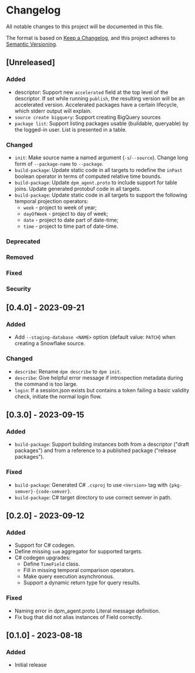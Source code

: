 # Changelog

All notable changes to this project will be documented in this file.

The format is based on [Keep a Changelog](https://keepachangelog.com/en/1.1.0/),
and this project adheres to [Semantic Versioning](https://semver.org/spec/v2.0.0.html).

## [Unreleased]

### Added
- descriptor: Support new `accelerated` field at the top level of the descriptor. If set while running `publish`, the resulting version will be an accelerated version. Accelerated packages have a certain lifecycle, which stderr output will explain.
- `source create bigquery`: Support creating BigQuery sources
- `package list`: Support listing packages usable (buildable, queryable) by the logged-in user. List is presented in a table.

### Changed
- `init`: Make source name a named argument (`-s`/`--source`). Change long form of `--package-name` to `--package`.
- `build-package`: Update static code in all targets to redefine the
`inPast` boolean operator in terms of computed relative time bounds.
- `build-package`: Update `dpm_agent.proto` to include support for table joins. Update generated protobuf code in all targets.
- `build-package`: Update static code in all targets to support the following temporal projection operators:
  - `week` - project to week of year;
  - `dayOfWeek` - project to day of week;
  - `date` - project to date part of date-time;
  - `time` - project to time part of date-time.

### Deprecated

### Removed

### Fixed

### Security

## [0.4.0] - 2023-09-21
### Added
- Add `--staging-database <NAME>` option (default value: `PATCH`) when creating a Snowflake source.

### Changed
- `describe`: Rename `dpm describe` to `dpm init`.
- `describe`: Give helpful error message if introspection metadata during the command is too large.
- `login`: If a session.json exists but contains a token failing a basic validity check, initiate the normal login flow.

## [0.3.0] - 2023-09-15
### Added
- `build-package`: Support building instances both from a descriptor ("draft
packages") and from a reference to a published package ("release packages").

### Fixed
- `build-package`: Generated C# `.csproj` to use `<Version>` tag with `{pkg-semver}-{code-semver}`.
- `build-package`: C# target directory to use correct semver in path.

## [0.2.0] - 2023-09-12
### Added
- Support for C# codegen.
- Define missing `sum` aggregator for supported targets.
- C# codegen upgrades:
  - Define `TimeField` class.
  - Fill in missing temporal comparison operators.
  - Make query execution asynchronous.
  - Support a dynamic return type for query results.

### Fixed
- Naming error in dpm_agent.proto Literal message definition.
- Fix bug that did not alias instances of Field<T> correctly.

## [0.1.0] - 2023-08-18

### Added

- Initial release
